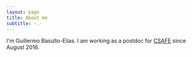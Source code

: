 ```yaml
---
layout: page
title: About me
subtitle: -.-
---
```


I'm Guillermo Basulto-Elias. I am working as a postdoc for [CSAFE](http://forensic.stat.iastate.edu/) since August 2016.

